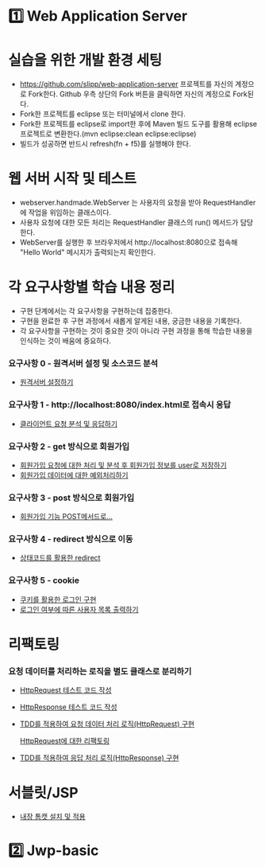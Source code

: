 # 1️⃣ Web Application Server

# 실습을 위한 개발 환경 세팅

* https://github.com/slipp/web-application-server 프로젝트를 자신의 계정으로 Fork한다. Github 우측 상단의 Fork 버튼을 클릭하면 자신의 계정으로 Fork된다.
* Fork한 프로젝트를 eclipse 또는 터미널에서 clone 한다.
* Fork한 프로젝트를 eclipse로 import한 후에 Maven 빌드 도구를 활용해 eclipse 프로젝트로 변환한다.(mvn eclipse:clean eclipse:eclipse)
* 빌드가 성공하면 반드시 refresh(fn + f5)를 실행해야 한다.

# 웹 서버 시작 및 테스트
* webserver.handmade.WebServer 는 사용자의 요청을 받아 RequestHandler에 작업을 위임하는 클래스이다.
* 사용자 요청에 대한 모든 처리는 RequestHandler 클래스의 run() 메서드가 담당한다.
* WebServer를 실행한 후 브라우저에서 http://localhost:8080으로 접속해 "Hello World" 메시지가 출력되는지 확인한다.

# 각 요구사항별 학습 내용 정리
* 구현 단계에서는 각 요구사항을 구현하는데 집중한다. 
* 구현을 완료한 후 구현 과정에서 새롭게 알게된 내용, 궁금한 내용을 기록한다.
* 각 요구사항을 구현하는 것이 중요한 것이 아니라 구현 과정을 통해 학습한 내용을 인식하는 것이 배움에 중요하다. 

### 요구사항 0 - 원격서버 설정 및 소스코드 분석

- [원격서버 설정하기](https://github.com/TaeyeonRoyce/Next-step-practice/blob/master/personal_Log/01_원격%20서버.md)

### 요구사항 1 - http://localhost:8080/index.html로 접속시 응답

* [클라이언트 요청 분석 및 응답하기](https://github.com/TaeyeonRoyce/Next-step-practice/blob/master/personal_Log/02_index.html응답.md)

### 요구사항 2 - get 방식으로 회원가입
* [회원가입 요청에 대한 처리 및 분석 후 회원가입 정보를 user로 저장하기](https://github.com/TaeyeonRoyce/Next-step-practice/blob/master/personal_Log/03_회원가입(get).md)
* [회원가입 데이터에 대한 예외처리하기](https://github.com/TaeyeonRoyce/Next-step-practice/blob/master/personal_Log/04_회원데이터예외처리.md)

### 요구사항 3 - post 방식으로 회원가입
* [회원가입 기능 POST메서드로...](https://github.com/TaeyeonRoyce/Next-step-practice/blob/master/personal_Log/05_회원가입(post).md)

### 요구사항 4 - redirect 방식으로 이동

* [상태코드를 활용한 redirect](https://github.com/TaeyeonRoyce/Next-step-practice/blob/master/personal_Log/06_리다이렉트.md)

### 요구사항 5 - cookie
* [쿠키를 활용한 로그인 구현](https://github.com/TaeyeonRoyce/Next-step-practice/blob/master/personal_Log/07_로그인.md)
* [로그인 여부에 따른 사용자 목록 출력하기](https://github.com/TaeyeonRoyce/Next-step-practice/blob/master/personal_Log/08_사용자목록%20출력.md)

# 리팩토링

### 요청 데이터를 처리하는 로직을 별도 클래스로 분리하기

- [HttpRequest 테스트 코드 작성](https://github.com/TaeyeonRoyce/Next-step-practice/blob/master/web-application-server/src/test/java/webserver/HttpRequestTest.java)

- [HttpResponse 테스트 코드 작성](https://github.com/TaeyeonRoyce/Next-step-practice/blob/master/web-application-server/src/test/java/webserver/HttpResponseTest.java)

- [TDD를 적용하여 요청 데이터 처리 로직(HttpRequest) 구현](https://github.com/TaeyeonRoyce/Next-step-practice/blob/master/web-application-server/src/main/java/webserver/handmade/request/HttpRequest.java)

  [HttpRequest에 대한 리팩토링](https://github.com/TaeyeonRoyce/Next-step-practice/blob/master/personal_Log/09_HttpRequest%20리팩토링.md)

- [TDD를 적용하여 응답 처리 로직(HttpResponse) 구현](https://github.com/TaeyeonRoyce/Next-step-practice/blob/master/web-application-server/src/main/java/webserver/handmade/response/HttpResponse.java)

# 서블릿/JSP

- [내장 톰캣 설치 및 적용](https://github.com/TaeyeonRoyce/Next-step-practice/blob/master/personal_Log/10_서블릿.md)





# 2️⃣ Jwp-basic

